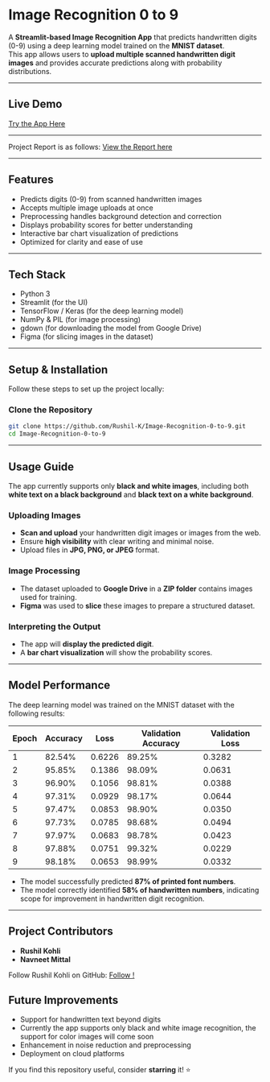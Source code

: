 # Image Recognition 0 to 9  

A **Streamlit-based Image Recognition App** that predicts handwritten digits (0-9) using a deep learning model trained on the **MNIST dataset**.  
This app allows users to **upload multiple scanned handwritten digit images** and provides accurate predictions along with probability distributions.  

---

## Live Demo  
[Try the App Here](https://deep-learning-daqsskxacd8e5j7hketto2.streamlit.app/)  

---
Project Report is as follows: [View the Report here](https://github.com/Rushil-K/Deep-Learning/blob/main/CNN/nmrk2627_CNN_DLM_projREPORT.ipynb)

---

## Features  
- Predicts digits (0-9) from scanned handwritten images  
- Accepts multiple image uploads at once  
- Preprocessing handles background detection and correction  
- Displays probability scores for better understanding  
- Interactive bar chart visualization of predictions  
- Optimized for clarity and ease of use  

---

## Tech Stack  
- Python 3  
- Streamlit (for the UI)  
- TensorFlow / Keras (for the deep learning model)  
- NumPy & PIL (for image processing)  
- gdown (for downloading the model from Google Drive)  
- Figma (for slicing images in the dataset)  

---

## Setup & Installation  

Follow these steps to set up the project locally:  

### Clone the Repository  
```sh
git clone https://github.com/Rushil-K/Image-Recognition-0-to-9.git
cd Image-Recognition-0-to-9
```

---

## Usage Guide  
The app currently supports only **black and white images**, including both **white text on a black background** and **black text on a white background**.  

### Uploading Images  
- **Scan and upload** your handwritten digit images or images from the web.  
- Ensure **high visibility** with clear writing and minimal noise.  
- Upload files in **JPG, PNG, or JPEG** format.  

### Image Processing  
- The dataset uploaded to **Google Drive** in a **ZIP folder** contains images used for training.  
- **Figma** was used to **slice** these images to prepare a structured dataset.  

### Interpreting the Output  
- The app will **display the predicted digit**.  
- A **bar chart visualization** will show the probability scores.  

---

## Model Performance  
The deep learning model was trained on the MNIST dataset with the following results:  

| Epoch | Accuracy | Loss | Validation Accuracy | Validation Loss |
|--------|-----------|-------|------------------|----------------|
| 1 | 82.54% | 0.6226 | 89.25% | 0.3282 |
| 2 | 95.85% | 0.1386 | 98.09% | 0.0631 |
| 3 | 96.90% | 0.1056 | 98.81% | 0.0388 |
| 4 | 97.31% | 0.0929 | 98.17% | 0.0644 |
| 5 | 97.47% | 0.0853 | 98.90% | 0.0350 |
| 6 | 97.73% | 0.0785 | 98.68% | 0.0494 |
| 7 | 97.97% | 0.0683 | 98.78% | 0.0423 |
| 8 | 97.88% | 0.0751 | 99.32% | 0.0229 |
| 9 | 98.18% | 0.0653 | 98.99% | 0.0332 |

- The model successfully predicted **87% of printed font numbers**.  
- The model correctly identified **58% of handwritten numbers**, indicating scope for improvement in handwritten digit recognition.  

---

## Project Contributors  
- **Rushil Kohli**  
- **Navneet Mittal**  

Follow Rushil Kohli on GitHub: [Follow !](https://github.com/Rushil-K)  




## Future Improvements  
- Support for handwritten text beyond digits
- Currently the app supports only black and white image recognition, the support for color images will come soon
- Enhancement in noise reduction and preprocessing  
- Deployment on cloud platforms  

If you find this repository useful, consider **starring** it! ⭐  
